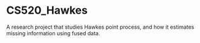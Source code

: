 # CS520_Hawkes
A research project that studies Hawkes point process, and how it estimates missing information using fused data.
